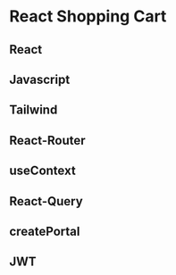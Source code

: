 # React Shopping Cart

## React

## Javascript

## Tailwind

## React-Router

## useContext

## React-Query

## createPortal

## JWT
